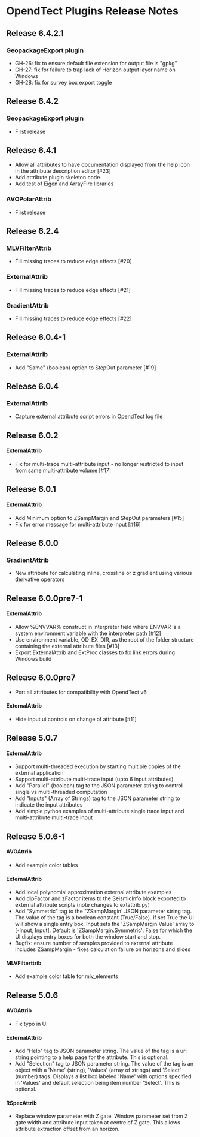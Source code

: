 # OpendTect Plugins Release Notes

## Release 6.4.2.1

### GeopackageExport plugin
- GH-26: fix to ensure default file extension for output file is "gpkg"
- GH-27: fix for failure to trap lack of Horizon output layer name on Windows
- GH-28: fix for survey box export toggle
 
## Release 6.4.2

###  GeopackageExport plugin
- First release

## Release 6.4.1
- Allow all attributes to have documentation displayed from the help icon in the attribute description editor [#23]
- Add attribute plugin skeleton code
- Add test of Eigen and ArrayFire libraries

### AVOPolarAttrib
- First release

## Release 6.2.4

### MLVFilterAttrib
- Fill missing traces to reduce edge effects [#20]

### ExternalAttrib
- Fill missing traces to reduce edge effects [#21]

### GradientAttrib
- Fill missing traces to reduce edge effects [#22]

## Release 6.0.4-1
### ExternalAttrib
- Add "Same" (boolean) option to StepOut parameter [#19]

## Release 6.0.4
### ExternalAttrib
- Capture external attribute script errors in OpendTect log file

## Release 6.0.2
#### ExternalAttrib
- Fix for multi-trace multi-attribute input - no longer restricted to input from same multi-attribute volume [#17]

## Release 6.0.1
#### ExternalAttrib
- Add Minimum option to ZSampMargin and StepOut parameters [#15]
- Fix for error message for multi-attribute input [#16]

## Release 6.0.0
### GradientAttrib
- New attribute for calculating inline, crossline or z gradient using various derivative operators

## Release 6.0.0pre7-1
#### ExternalAttrib
- Allow %ENVVAR% construct in interpreter field where ENVVAR is a system environment variable with the interpreter path [#12]
- Use environment variable, OD_EX_DIR, as the root of the folder structure containing the external attribute files [#13]
- Export ExternalAttrib and ExtProc classes to fix link errors during Windows build

## Release 6.0.0pre7
- Port all attributes for compatibility with OpendTect v6

#### ExternalAttrib
- Hide input ui controls on change of attribute [#11]

## Release 5.0.7
#### ExternalAttrib
- Support multi-threaded execution by starting multiple copies of the external application
- Support multi-attribute multi-trace input (upto 6 input attributes)
- Add "Parallel" (boolean) tag to the JSON parameter string to control single vs multi-threaded computation
- Add "Inputs" (Array of Strings) tag to the JSON parameter string to indicate the input attributes
- Add simple python examples of multi-attribute single trace input and multi-attribute multi-trace input

## Release 5.0.6-1
#### AVOAttrib
- Add example color tables

#### ExternalAttrib
- Add local polynomial approximation external attribute examples
- Add dipFactor and zFactor items to the SeismicInfo block exported to external attribute scripts (note changes to extattrib.py)
- Add "Symmetric" tag to the "ZSampMargin' JSON parameter string tag. The value of the tag is a boolean constant (True/False). If set True the UI will show a single entry box. Input sets the 'ZSampMargin.Value' array to [-Input, Input]. Default is 'ZSampMargin.Symmetric': False for which the UI displays entry boxes for both the window start and stop.
- Bugfix: ensure number of samples provided to external attribute includes ZSampMargin - fixes calculation failure on horizons and slices 

#### MLVFilterttrib
- Add example color table for mlv_elements

## Release 5.0.6
#### AVOAttrib
- Fix typo in UI

#### ExternalAttrib
- Add "Help" tag to JSON parameter string. The value of the tag is a url string pointing to a help page for the attribute. This is optional.
- Add "Selection" tag to JSON parameter string. The value of the tag is an object with a 'Name' (string), 'Values' (array of strings) and 'Select' (number) tags. Displays a list box labeled 'Name' with options specified in 'Values' and default selection being item number 'Select'. This is optional.

#### RSpecAttrib
- Replace window parameter with Z gate. Window parameter set from Z gate width and attribute input taken at centre of Z gate. This allows attribute extraction offset from an horizon.

